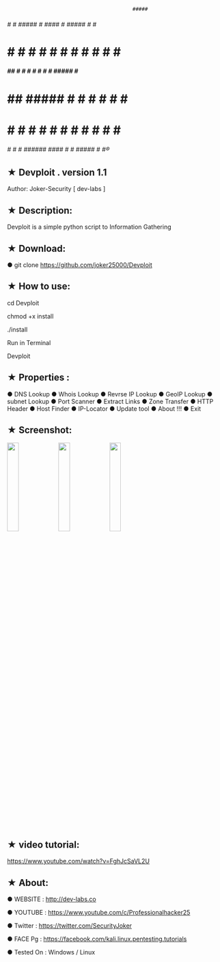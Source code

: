                                              #####         
 ###### #    # #####  #       ####  # ##### #     # #####  
 #       #  #  #    # #      #    # #   #         # #    # 
 #####    ##   #    # #      #    # #   #    #####  #    # 
 #        ##   #####  #      #    # #   #         # #####  
 #       #  #  #      #      #    # #   #   #     # #   #  
 ###### #    # #      ######  ####  #   #    #####  #    #®    

## ★ Devploit . version 1.1

   Author: Joker-Security [ dev-labs ]

## ★ Description:

Devploit is a simple python script to Information Gathering 

## ★ Download:

● git clone https://github.com/joker25000/Devploit

## ★ How to use:

cd Devploit

chmod +x install

./install

Run in Terminal 

Devploit

## ★ Properties :

● DNS Lookup
● Whois Lookup
● Revrse IP Lookup
● GeoIP Lookup
● subnet Lookup
● Port Scanner
● Extract Links 
● Zone Transfer
● HTTP Header
● Host Finder
● IP-Locator
● Update tool
● About !!!
● Exit

## ★ Screenshot:

<img src="https://i.imgur.com/k0XG34B.png" width="23%"></img> <img src="https://i.imgur.com/Fk96LNo.png" width="23%"></img> <img src="https://i.imgur.com/sAJ74dY.png" width="23%"></img> 

##  ★ video tutorial: 

https://www.youtube.com/watch?v=FghJcSaVL2U

## ★ About:

● WEBSITE : http://dev-labs.co

● YOUTUBE : https://www.youtube.com/c/Professionalhacker25

● Twitter : https://twitter.com/SecurityJoker

● FACE Pg : https://facebook.com/kali.linux.pentesting.tutorials

● Tested On : Windows / Linux

